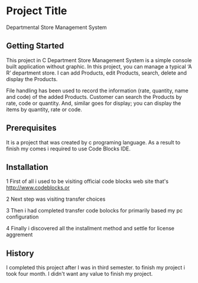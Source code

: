 # Project Title
Departmental Store Management System
## Getting Started
This project in C Department Store Management System is a simple console built application without graphic. In this project, you can manage a typical ‘A R’ department store. I can add Products, edit Products, search, delete and display the Products.

File handling has been used to record the information (rate, quantity, name and code) of the added Products. Customer can search the Products by rate, code or quantity. And, similar goes for display; you can display the items by quantity, rate or code.
## Prerequisites
It is a project that was created by c programing language. As a result to finish my comes i required to use Code Blocks IDE.
## Installation
1 First of all i used to be visiting official code blocks web site that's http://www.codeblocks.or

2 Next step was visiting transfer choices

3 Then i had completed transfer code bolocks for primarily based my pc configuration

4 Finally i discovered all the installment method and settle for license aggrement

## History
I completed this project after I was in third semester. to finish my project i took four month. I didn't want any value to finish my project.



